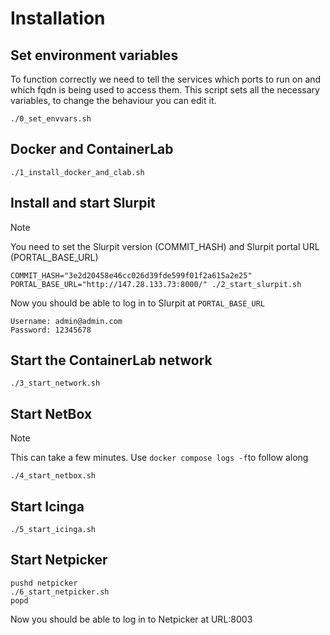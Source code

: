 # Installation

## Set environment variables

To function correctly we need to tell the services which ports to run on and which fqdn is being used to access them. This script sets all the necessary variables, to change the behaviour you can edit it.

```
./0_set_envvars.sh
```

## Docker and ContainerLab

```
./1_install_docker_and_clab.sh
```

## Install and start Slurpit

> [!NOTE]
> You need to set the Slurpit version (COMMIT_HASH) and Slurpit portal URL (PORTAL_BASE_URL)

```
COMMIT_HASH="3e2d20458e46cc026d39fde599f01f2a615a2e25" PORTAL_BASE_URL="http://147.28.133.73:8000/" ./2_start_slurpit.sh
```

Now you should be able to log in to Slurpit at `PORTAL_BASE_URL`

```
Username: admin@admin.com
Password: 12345678
```

## Start the ContainerLab network

```
./3_start_network.sh
```

## Start NetBox

> [!NOTE]
> This can take a few minutes. Use `docker compose logs -f`to follow along

```
./4_start_netbox.sh
```

## Start Icinga

```
./5_start_icinga.sh
```

## Start Netpicker

```
pushd netpicker
./6_start_netpicker.sh
popd
```

Now you should be able to log in to Netpicker at URL:8003